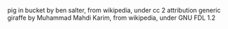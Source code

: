 pig in bucket by ben salter, from wikipedia, under cc 2 attribution generic
giraffe by Muhammad Mahdi Karim, from wikipedia, under GNU FDL 1.2

